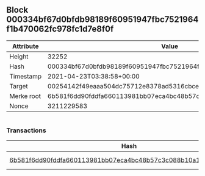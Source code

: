 ## Block 000334bf67d0bfdb98189f60951947fbc7521964f1b470062fc978fc1d7e8f0f

Attribute | Value
--- | ---
Height | 32252
Hash | 000334bf67d0bfdb98189f60951947fbc7521964f1b470062fc978fc1d7e8f0f
Timestamp | 2021-04-23T03:38:58+00:00
Target | 00254142f49eaaa504dc75712e8378ad5316cbcead634704b3734b6271167cc4
Merke root | 6b581f6dd90fddfa660113981bb07eca4bc48b57c3c088b10a178949fc0695b9
Nonce | 3211229583

```

```

### Transactions

Hash | Amount
--- | ---
[6b581f6dd90fddfa660113981bb07eca4bc48b57c3c088b10a178949fc0695b9](6b581f6dd90fddfa660113981bb07eca4bc48b57c3c088b10a178949fc0695b9.md) | 10.00000000 SKEPTI 
